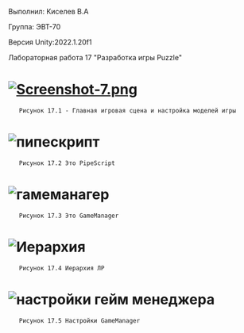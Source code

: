 Выполнил: Киселев В.А

Группа: ЭВТ-70

Версия Unity:2022.1.20f1

Лабораторная работа 17 "Разработка игры Puzzle"

# [![Screenshot-7.png](https://i.postimg.cc/y6hg9bx7/Screenshot-7.png)](https://postimg.cc/LhX8FvjW)
       Рисунок 17.1 - Главная игровая сцена и настройка моделей игры
       
# ![пипескрипт](https://user-images.githubusercontent.com/119409903/205280665-a17d8bf8-b946-4f29-a94c-8f71e8f98ffa.jpg)
       Рисунок 17.2 Это PipeScript
       
# ![гамеманагер](https://user-images.githubusercontent.com/119409903/205280671-f9e2aed6-5aab-49ec-8eaa-8e7979794f6d.jpg)
       Рисунок 17.3 Это GameManager
       
# ![Иерархия](https://user-images.githubusercontent.com/119409903/205281211-9130fe25-31c0-47f8-a521-12edbae71eab.jpg)
       Рисунок 17.4 Иерархия ЛР

# ![настройки гейм менеджера](https://user-images.githubusercontent.com/119409903/205281284-7c4243a4-6142-4873-b81c-d098fcf77100.jpg)
       Рисунок 17.5 Настройки GameManager
